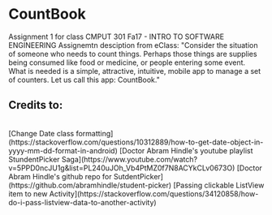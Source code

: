 # CountBook
Assignment 1 for class CMPUT 301 Fa17 - INTRO TO SOFTWARE ENGINEERING 
Assignemtn desciption from eClass:
"Consider the situation of someone who needs to count things. Perhaps those things are supplies being consumed like food or medicine, or people entering some event. What is needed is a simple, attractive, intuitive, mobile app to manage a set of counters. Let us call this app: CountBook."
<br>
## Credits to:
<br>
[Change Date class formatting](https://stackoverflow.com/questions/10312889/how-to-get-date-object-in-yyyy-mm-dd-format-in-android)
[Doctor Abram Hindle's youtube playlist StundentPicker Saga](https://www.youtube.com/watch?v=5PPD0ncJU1g&list=PL240uJOh_Vb4PtMZ0f7N8ACYkCLv0673O)
[Doctor Abram Hindle's github repo for SutdentPicker](https://github.com/abramhindle/student-picker)
[Passing clickable ListView item to new Activity](https://stackoverflow.com/questions/34120858/how-do-i-pass-listview-data-to-another-activity)
